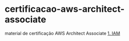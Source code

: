 # [](https://github.com/wallacecamacho/certificacao-aws-architect-associate#certificacao-aws-architect-associate)certificacao-aws-architect-associate

material de certificação AWS Architect Associate
[1. IAM](https://github.com/wallacecamacho/certificacao-aws-architect-associate/blob/master/IAM/iam.md)